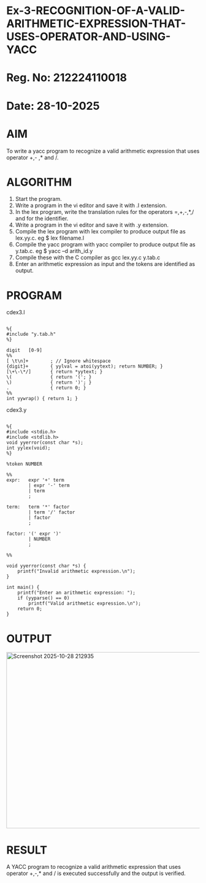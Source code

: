 # Ex-3-RECOGNITION-OF-A-VALID-ARITHMETIC-EXPRESSION-THAT-USES-OPERATOR-AND-USING-YACC
# Reg. No: 212224110018
# Date: 28-10-2025
# AIM
To write a yacc program to recognize a valid arithmetic expression that uses operator +,- ,* and /.
# ALGORITHM
1.	Start the program.
2.	Write a program in the vi editor and save it with .l extension.
3.	In the lex program, write the translation rules for the operators =,+,-,*,/ and for the identifier.
4.	Write a program in the vi editor and save it with .y extension.
5.	Compile the lex program with lex compiler to produce output file as lex.yy.c. eg $ lex filename.l
6.	Compile the yacc program with yacc compiler to produce output file as y.tab.c. eg $ yacc –d arith_id.y
7.	Compile these with the C compiler as gcc lex.yy.c y.tab.c
8.	Enter an arithmetic expression as input and the tokens are identified as output.
# PROGRAM

cdex3.l

```

%{
#include "y.tab.h"
%}

digit   [0-9]
%%
[ \t\n]+        ; // Ignore whitespace
{digit}+        { yylval = atoi(yytext); return NUMBER; }
[\+\-\*/]       { return *yytext; }
\(              { return '('; }
\)              { return ')'; }
.               { return 0; }
%%
int yywrap() { return 1; }

```

cdex3.y

```

%{
#include <stdio.h>
#include <stdlib.h>
void yyerror(const char *s);
int yylex(void);
%}

%token NUMBER

%%
expr:   expr '+' term
        | expr '-' term
        | term
        ;

term:   term '*' factor
        | term '/' factor
        | factor
        ;

factor: '(' expr ')'
        | NUMBER
        ;

%%

void yyerror(const char *s) {
    printf("Invalid arithmetic expression.\n");
}

int main() {
    printf("Enter an arithmetic expression: ");
    if (yyparse() == 0)
        printf("Valid arithmetic expression.\n");
    return 0;
}

```

# OUTPUT

<img width="778" height="460" alt="Screenshot 2025-10-28 212935" src="https://github.com/user-attachments/assets/cbcba42d-9e0d-44fc-a971-b9e2c816ee71" />




# RESULT
A YACC program to recognize a valid arithmetic expression that uses operator +,-,* and / is executed successfully and the output is verified.
